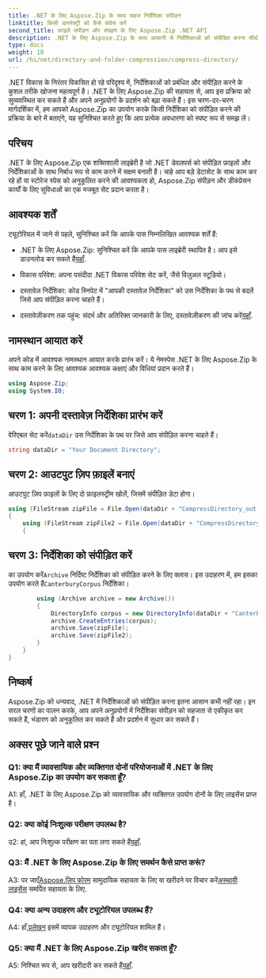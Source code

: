 ```yaml
---
title: .NET के लिए Aspose.Zip के साथ सहज निर्देशिका संपीड़न
linktitle: किसी डायरेक्ट्री को कैसे कंप्रेस करें
second_title: फ़ाइलें संपीड़न और संग्रहण के लिए Aspose.Zip .NET API
description: .NET के लिए Aspose.Zip के साथ आसानी से निर्देशिकाओं को संपीड़ित करना सीखें। भंडारण स्थान को कुशलतापूर्वक अनुकूलित करके अपने .NET विकास को बढ़ावा दें।
type: docs
weight: 10
url: /hi/net/directory-and-folder-compression/compress-directory/
---
```

.NET विकास के निरंतर विकसित हो रहे परिदृश्य में, निर्देशिकाओं को प्रबंधित और संपीड़ित करने के कुशल तरीके खोजना महत्वपूर्ण है। .NET के लिए Aspose.Zip की सहायता से, आप इस प्रक्रिया को सुव्यवस्थित कर सकते हैं और अपने अनुप्रयोगों के प्रदर्शन को बढ़ा सकते हैं। इस चरण-दर-चरण मार्गदर्शिका में, हम आपको Aspose.Zip का उपयोग करके किसी निर्देशिका को संपीड़ित करने की प्रक्रिया के बारे में बताएंगे, यह सुनिश्चित करते हुए कि आप प्रत्येक अवधारणा को स्पष्ट रूप से समझ लें।

## परिचय

.NET के लिए Aspose.Zip एक शक्तिशाली लाइब्रेरी है जो .NET डेवलपर्स को संपीड़ित फ़ाइलों और निर्देशिकाओं के साथ निर्बाध रूप से काम करने में सक्षम बनाती है। चाहे आप बड़े डेटासेट के साथ काम कर रहे हों या स्टोरेज स्पेस को अनुकूलित करने की आवश्यकता हो, Aspose.Zip संपीड़न और डीकंप्रेसन कार्यों के लिए सुविधाओं का एक मजबूत सेट प्रदान करता है।

## आवश्यक शर्तें

ट्यूटोरियल में जाने से पहले, सुनिश्चित करें कि आपके पास निम्नलिखित आवश्यक शर्तें हैं:

-  .NET के लिए Aspose.Zip: सुनिश्चित करें कि आपके पास लाइब्रेरी स्थापित है। आप इसे डाउनलोड कर सकते हैं[यहाँ](https://releases.aspose.com/zip/net/).

- विकास परिवेश: अपना पसंदीदा .NET विकास परिवेश सेट करें, जैसे विज़ुअल स्टूडियो।

- दस्तावेज़ निर्देशिका: कोड स्निपेट में "आपकी दस्तावेज़ निर्देशिका" को उस निर्देशिका के पथ से बदलें जिसे आप संपीड़ित करना चाहते हैं।

-  दस्तावेज़ीकरण तक पहुंच: संदर्भ और अतिरिक्त जानकारी के लिए, दस्तावेज़ीकरण की जांच करें[यहाँ](https://reference.aspose.com/zip/net/).

## नामस्थान आयात करें

अपने कोड में आवश्यक नामस्थान आयात करके प्रारंभ करें। ये नेमस्पेस .NET के लिए Aspose.Zip के साथ काम करने के लिए आवश्यक आवश्यक कक्षाएं और विधियां प्रदान करते हैं।

```csharp
using Aspose.Zip;
using System.IO;
```

## चरण 1: अपनी दस्तावेज़ निर्देशिका प्रारंभ करें

 वेरिएबल सेट करें`dataDir` उस निर्देशिका के पथ पर जिसे आप संपीड़ित करना चाहते हैं।

```csharp
string dataDir = "Your Document Directory";
```

## चरण 2: आउटपुट ज़िप फ़ाइलें बनाएं

आउटपुट ज़िप फ़ाइलों के लिए दो फ़ाइलस्ट्रीम खोलें, जिसमें संपीड़ित डेटा होगा।

```csharp
using (FileStream zipFile = File.Open(dataDir + "CompressDirectory_out.zip", FileMode.Create))
{
    using (FileStream zipFile2 = File.Open(dataDir + "CompressDirectory2_out.zip", FileMode.Create))
    {
```

## चरण 3: निर्देशिका को संपीड़ित करें

 का उपयोग करें`Archive` निर्दिष्ट निर्देशिका को संपीड़ित करने के लिए क्लास। इस उदाहरण में, हम इसका उपयोग करते हैं`CanterburyCorpus` निर्देशिका।

```csharp
        using (Archive archive = new Archive())
        {
            DirectoryInfo corpus = new DirectoryInfo(dataDir + "CanterburyCorpus");
            archive.CreateEntries(corpus);
            archive.Save(zipFile);
            archive.Save(zipFile2);
        }
    }
}
```

## निष्कर्ष

Aspose.Zip को धन्यवाद, .NET में निर्देशिकाओं को संपीड़ित करना इतना आसान कभी नहीं रहा। इन सरल चरणों का पालन करके, आप अपने अनुप्रयोगों में निर्देशिका संपीड़न को सहजता से एकीकृत कर सकते हैं, भंडारण को अनुकूलित कर सकते हैं और प्रदर्शन में सुधार कर सकते हैं।

## अक्सर पूछे जाने वाले प्रश्न

### Q1: क्या मैं व्यावसायिक और व्यक्तिगत दोनों परियोजनाओं में .NET के लिए Aspose.Zip का उपयोग कर सकता हूँ?

A1: हाँ, .NET के लिए Aspose.Zip को व्यावसायिक और व्यक्तिगत उपयोग दोनों के लिए लाइसेंस प्राप्त है।

### Q2: क्या कोई निःशुल्क परीक्षण उपलब्ध है?

 उ2: हां, आप निःशुल्क परीक्षण का पता लगा सकते हैं[यहाँ](https://releases.aspose.com/zip/net).

### Q3: मैं .NET के लिए Aspose.Zip के लिए समर्थन कैसे प्राप्त करूं?

 A3: पर जाएँ[Aspose.ज़िप फोरम](https://forum.aspose.com/c/zip/37) सामुदायिक सहायता के लिए या खरीदने पर विचार करें[अस्थायी लाइसेंस](https://purchase.aspose.com/temporary-license/) समर्पित सहायता के लिए.

### Q4: क्या अन्य उदाहरण और ट्यूटोरियल उपलब्ध हैं?

 A4: हाँ,[प्रलेखन](https://reference.aspose.com/zip/net/) इसमें व्यापक उदाहरण और ट्यूटोरियल शामिल हैं।

### Q5: क्या मैं .NET के लिए Aspose.Zip खरीद सकता हूँ?

 A5: निश्चित रूप से, आप खरीदारी कर सकते हैं[यहाँ](https://purchase.aspose.com/buy).